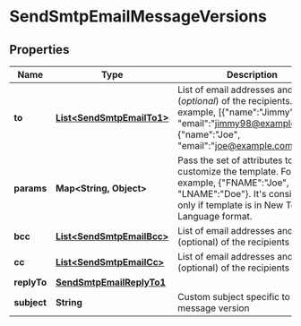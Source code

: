 
# SendSmtpEmailMessageVersions

## Properties
Name | Type | Description | Notes
------------ | ------------- | ------------- | -------------
**to** | [**List&lt;SendSmtpEmailTo1&gt;**](SendSmtpEmailTo1.md) | List of email addresses and names (_optional_) of the recipients. For example, [{&quot;name&quot;:&quot;Jimmy&quot;, &quot;email&quot;:&quot;jimmy98@example.com&quot;}, {&quot;name&quot;:&quot;Joe&quot;, &quot;email&quot;:&quot;joe@example.com&quot;}] | 
**params** | **Map&lt;String, Object&gt;** | Pass the set of attributes to customize the template. For example, {&quot;FNAME&quot;:&quot;Joe&quot;, &quot;LNAME&quot;:&quot;Doe&quot;}. It&#39;s considered only if template is in New Template Language format. |  [optional]
**bcc** | [**List&lt;SendSmtpEmailBcc&gt;**](SendSmtpEmailBcc.md) | List of email addresses and names (optional) of the recipients in bcc |  [optional]
**cc** | [**List&lt;SendSmtpEmailCc&gt;**](SendSmtpEmailCc.md) | List of email addresses and names (optional) of the recipients in cc |  [optional]
**replyTo** | [**SendSmtpEmailReplyTo1**](SendSmtpEmailReplyTo1.md) |  |  [optional]
**subject** | **String** | Custom subject specific to message version  |  [optional]



